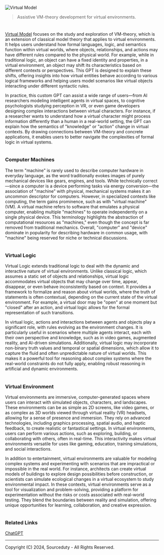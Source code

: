![Virtual Model](https://github.com/user-attachments/assets/ab9243b1-ea10-455a-8aea-8ce4f1acf40e)

> Assistive VM-theory development for virtual environments.
#

[Virtual Model](https://chatgpt.com/g/g-dwBdMWgdJ-virtual-model) focuses on the study and exploration of VM-theory, which is an extension of classical model theory that applies to virtual environments. It helps users understand how formal languages, logic, and semantics function within virtual worlds, where objects, relationships, and actions may have different rules compared to the physical world. For example, while in traditional logic, an object can have a fixed identity and properties, in a virtual environment, an object may shift its characteristics based on different contexts or perspectives. This GPT is designed to explain these shifts, offering insights into how virtual entities behave according to various logical frameworks and helping users model scenarios like virtual objects interacting under different syntactic rules.

In practice, this custom GPT can assist a wide range of users—from AI researchers modeling intelligent agents in virtual spaces, to cognitive psychologists studying perception in VR, or even game developers designing complex interactions between virtual characters. For instance, if a researcher wants to understand how a virtual character might process information differently than a human in a real-world setting, the GPT can explain how the semantics of "knowledge" or "action" change in virtual contexts. By drawing connections between VM-theory and concrete applications, it enables users to better navigate the complexities of formal logic in virtual systems.

#
### Computer Machines

The term "machine" is rarely used to describe computer hardware in everyday language, as the word traditionally evokes images of purely mechanical devices like gears, engines, and tools. While technically correct—since a computer is a device performing tasks via energy conversion—the association of "machine" with physical, mechanical systems makes it an uncommon descriptor for computers. However, in specialized contexts like computing, the term gains prominence, such as with "virtual machine" (VM). A virtual machine refers to software that emulates a physical computer, enabling multiple "machines" to operate independently on a single physical device. This terminology highlights the abstraction of computational resources as "machines," even though the concept is far removed from traditional mechanics. Overall, "computer" and "device" dominate in popularity for describing hardware in common usage, with "machine" being reserved for niche or technical discussions.

#
### Virtual Logic

Virtual Logic extends traditional logic to deal with the dynamic and interactive nature of virtual environments. Unlike classical logic, which assumes a static set of objects and relationships, virtual logic accommodates virtual objects that may change over time, appear, disappear, or even behave inconsistently based on context. It provides a framework to formalize and reason about virtual worlds, where the truth of statements is often contextual, depending on the current state of the virtual environment. For example, a virtual door may be "open" at one moment but "closed" after an action, and virtual logic allows for the formal representation of such transitions.

In virtual logic, actions and interactions between agents and objects play a significant role, with rules evolving as the environment changes. It is particularly useful in scenarios where multiple agents interact, each with their own perspective and knowledge, such as in video games, augmented reality, and AI-driven simulations. Additionally, virtual logic may incorporate non-binary truth values and temporal or spatial dimensions, which allow it to capture the fluid and often unpredictable nature of virtual worlds. This makes it a powerful tool for reasoning about complex systems where the real-world constraints do not fully apply, enabling robust reasoning in artificial and dynamic environments.

#
### Virtual Environment

Virtual environments are immersive, computer-generated spaces where users can interact with simulated objects, characters, and landscapes. These environments can be as simple as 2D screens, like video games, or as complex as 3D worlds viewed through virtual reality (VR) headsets, allowing for a sense of presence and immersion. They rely on advanced technologies, including graphics processing, spatial audio, and haptic feedback, to create realistic or fantastical settings. In virtual environments, users can perform various actions, such as exploring, building, or collaborating with others, often in real-time. This interactivity makes virtual environments versatile for uses like gaming, education, training simulations, and social interactions.

In addition to entertainment, virtual environments are valuable for modeling complex systems and experimenting with scenarios that are impractical or impossible in the real world. For instance, architects can create virtual models of buildings to explore design possibilities before construction, or scientists can simulate ecological changes in a virtual ecosystem to study environmental impact. In these contexts, virtual environments serve as a tool for visualization and problem-solving, providing a platform for experimentation without the risks or costs associated with real-world testing. They blend the boundaries between reality and simulation, offering unique opportunities for learning, collaboration, and creative expression.

#
### Related Links

[ChatGPT](https://github.com/sourceduty/ChatGPT)

***
Copyright (C) 2024, Sourceduty - All Rights Reserved.

